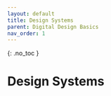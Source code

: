 ```yaml
---
layout: default
title: Design Systems
parent: Digital Design Basics
nav_order: 1
---
```


{: .no_toc }

# Design Systems





